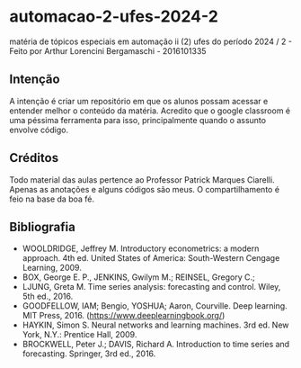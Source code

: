 # automacao-2-ufes-2024-2

matéria de tópicos especiais em automação ii (2) ufes do período 2024 / 2 - Feito por Arthur Lorencini Bergamaschi - 2016101335

## Intenção

A intenção é criar um repositório em que os alunos possam acessar e entender melhor o conteúdo da matéria. Acredito que o google classroom é uma péssima ferramenta para isso, principalmente quando o assunto envolve código.

## Créditos 

Todo material das aulas pertence ao Professor Patrick Marques Ciarelli. Apenas as anotações e alguns códigos são meus. O compartilhamento é feio na base da boa fé.

## Bibliografia

* WOOLDRIDGE, Jeffrey M. Introductory econometrics: a modern approach. 4th ed. United States of America: South-Western Cengage Learning, 2009.
* BOX, George E. P., JENKINS, Gwilym M.; REINSEL, Gregory C.;
* LJUNG, Greta M. Time series analysis: forecasting and control. Wiley, 5th ed., 2016.
* GOODFELLOW, IAM; Bengio, YOSHUA; Aaron, Courville. Deep learning. MIT Press, 2016. (https://www.deeplearningbook.org/)
* HAYKIN, Simon S. Neural networks and learning machines. 3rd ed. New York, N.Y.: Prentice Hall, 2009.
* BROCKWELL, Peter J.; DAVIS, Richard A. Introduction to time series and forecasting. Springer, 3rd ed., 2016.
